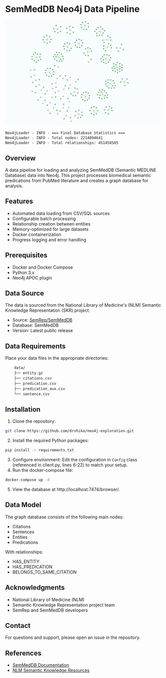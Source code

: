 # SemMedDB Neo4j Data Pipeline

![alt text](image.png)

    Neo4jLoader - INFO - === Final Database Statistics ===
    Neo4jLoader - INFO - Total nodes: 2214094641
    Neo4jLoader - INFO - Total relationships: 451458585

## Overview
A data pipeline for loading and analyzing SemMedDB (Semantic MEDLINE Database) data into Neo4j. This project processes biomedical semantic predications from PubMed literature and creates a graph database for analysis.

## Features
- Automated data loading from CSV/SQL sources
- Configurable batch processing
- Relationship creation between entities
- Memory-optimized for large datasets
- Docker containerization
- Progress logging and error handling

## Prerequisites
- Docker and Docker Compose
- Python 3.x
- Neo4j APOC plugin

## Data Source
The data is sourced from the National Library of Medicine's (NLM) Semantic Knowledge Representation (SKR) project:
- Source: [SemRep/SemMedDB](https://lhncbc.nlm.nih.gov/ii/tools/SemRep_SemMedDB_SKR/dbinfo.html)
- Database: SemMedDB
- Version: Latest public release

## Data Requirements
Place your data files in the appropriate directories:
```bash
    data/
    ├── entity.gz
    ├── citations.csv
    ├── predication.csv
    ├── predication_aux.csv
    └── sentence.csv
```

## Installation
1. Clone the repository:
```bash
git clone https://github.com/drshika/neo4j-exploration.git
```
2. Install the required Python packages:
```bash
pip install -r requirements.txt
```
3. Configure environment:
Edit the configuration in `Config` class (referenced in client.py, lines 6-22) to match your setup.
4. Run the docker-compose file:
```bash
docker-compose up -d
```  
5. View the database at http://localhost:7474/browser/. 

## Data Model
The graph database consists of the following main nodes:
- Citations
- Sentences
- Entities
- Predications

With relationships:
- HAS_ENTITY
- HAS_PREDICATION
- BELONGS_TO_SAME_CITATION

## Acknowledgments
- National Library of Medicine (NLM)
- Semantic Knowledge Representation project team
- SemRep and SemMedDB developers

## Contact
For questions and support, please open an issue in the repository.

## References
- [SemMedDB Documentation](https://lhncbc.nlm.nih.gov/ii/tools/SemRep_SemMedDB_SKR/dbinfo.html)
- [NLM Semantic Knowledge Resources](https://www.nlm.nih.gov/)